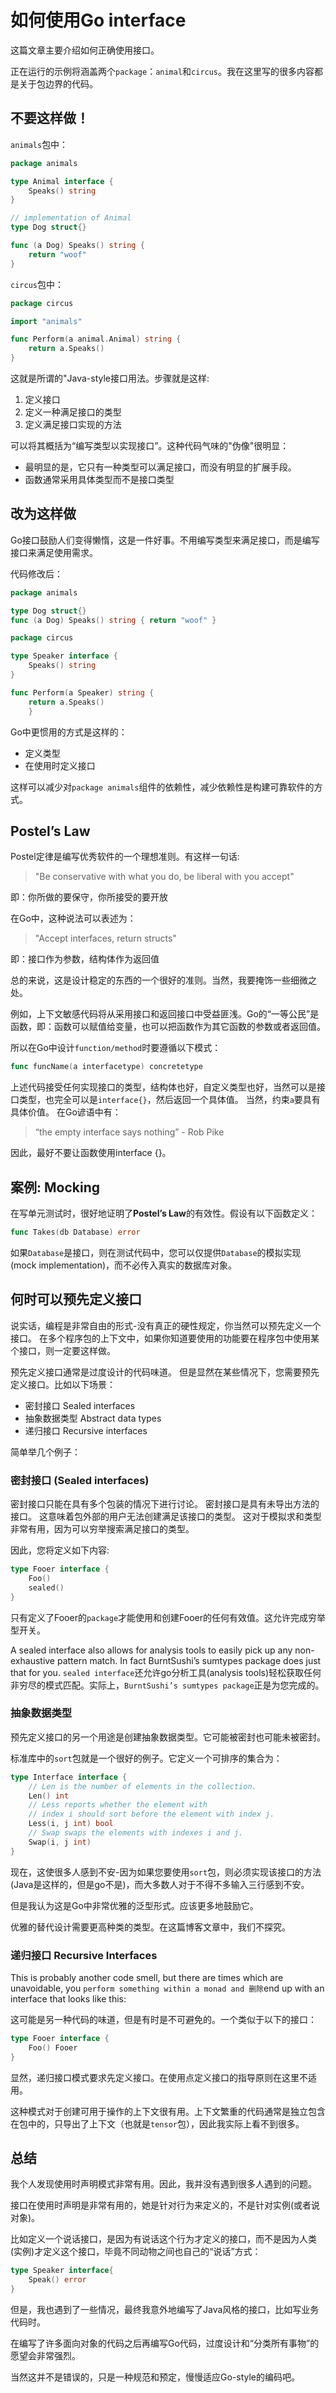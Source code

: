 # 如何使用Go interface

这篇文章主要介绍如何正确使用接口。

正在运行的示例将涵盖两个`package`：`animal`和`circus`。我在这里写的很多内容都是关于包边界的代码。

## 不要这样做！
`animals`包中：
```go
package animals 

type Animal interface {
	Speaks() string
}

// implementation of Animal
type Dog struct{}

func (a Dog) Speaks() string { 
    return "woof" 
}
```
`circus`包中：
```go
package circus

import "animals"

func Perform(a animal.Animal) string { 
    return a.Speaks() 
}
```

这就是所谓的"Java-style接口用法。步骤就是这样:
1. 定义接口 
2. 定义一种满足接口的类型 
3. 定义满足接口实现的方法


可以将其概括为“编写类型以实现接口”。这种代码气味的"伪像"很明显：

- 最明显的是，它只有一种类型可以满足接口，而没有明显的扩展手段。
- 函数通常采用具体类型而不是接口类型

## 改为这样做

Go接口鼓励人们变得懒惰，这是一件好事。不用编写类型来满足接口，而是编写接口来满足使用需求。

代码修改后：
```go
package animals

type Dog struct{}
func (a Dog) Speaks() string { return "woof" }
```

```go
package circus

type Speaker interface {
	Speaks() string
}

func Perform(a Speaker) string { 
    return a.Speaks() 
    }
```
Go中更惯用的方式是这样的：

- 定义类型
- 在使用时定义接口

这样可以减少对`package animals`组件的依赖性，减少依赖性是构建可靠软件的方式。

## Postel’s Law

Postel定律是编写优秀软件的一个理想准则。有这样一句话:

> "Be conservative with what you do, be liberal with you accept"

即：你所做的要保守，你所接受的要开放

在Go中，这种说法可以表述为：

> "Accept interfaces, return structs"

即：接口作为参数，结构体作为返回值

总的来说，这是设计稳定的东西的一个很好的准则。当然，我要掩饰一些细微之处。

例如，上下文敏感代码将从采用接口和返回接口中受益匪浅。Go的“一等公民”是函数，即：函数可以赋值给变量，也可以把函数作为其它函数的参数或者返回值。

所以在Go中设计` function/method `时要遵循以下模式：
```go
func funcName(a interfacetype) concretetype 
```
上述代码接受任何实现接口的类型，结构体也好，自定义类型也好，当然可以是接口类型，也完全可以是`interface{}`，然后返回一个具体值。 当然，约束`a`要具有具体价值。 在Go谚语中有：


> “the empty interface says nothing” - Rob Pike

因此，最好不要让函数使用interface {}。


## 案例: Mocking

在写单元测试时，很好地证明了**Postel’s Law**的有效性。假设有以下函数定义：
```go
func Takes(db Database) error 
```

如果`Database`是接口，则在测试代码中，您可以仅提供`Database`的模拟实现(mock implementation)，而不必传入真实的数据库对象。


## 何时可以预先定义接口

说实话，编程是非常自由的形式-没有真正的硬性规定，你当然可以预先定义一个接口。 在多个程序包的上下文中，如果你知道要使用的功能要在程序包中使用某个接口，则一定要这样做。


预先定义接口通常是过度设计的代码味道。 但是显然在某些情况下，您需要预先定义接口。比如以下场景：

- 密封接口  Sealed interfaces
- 抽象数据类型  Abstract data types
- 递归接口 Recursive interfaces

简单举几个例子：

### 密封接口 (Sealed interfaces)

密封接口只能在具有多个包装的情况下进行讨论。 密封接口是具有未导出方法的接口。 这意味着包外部的用户无法创建满足该接口的类型。 这对于模拟求和类型非常有用，因为可以穷举搜索满足接口的类型。

因此，您将定义如下内容:

```go
type Fooer interface {
	Foo() 
	sealed()
}
```

只有定义了Fooer的`package`才能使用和创建Fooer的任何有效值。这允许完成穷举型开关。 

A sealed interface also allows for analysis tools to easily pick up any non-exhaustive pattern match. In fact BurntSushi’s sumtypes package does just that for you.
`sealed interface`还允许go分析工具(analysis tools)轻松获取任何非穷尽的模式匹配。实际上，`BurntSushi’s sumtypes package`正是为您完成的。

### 抽象数据类型

预先定义接口的另一个用途是创建抽象数据类型。它可能被密封也可能未被密封。 


标准库中的`sort`包就是一个很好的例子。它定义一个可排序的集合为：

```go
type Interface interface {
    // Len is the number of elements in the collection.
    Len() int
    // Less reports whether the element with
    // index i should sort before the element with index j.
    Less(i, j int) bool
    // Swap swaps the elements with indexes i and j.
    Swap(i, j int)
}
```

现在，这使很多人感到不安-因为如果您要使用`sort`包，则必须实现该接口的方法(Java是这样的，但是go不是)，而大多数人对于不得不多输入三行感到不安。 

但是我认为这是Go中非常优雅的泛型形式。应该更多地鼓励它。 

优雅的替代设计需要更高种类的类型。在这篇博客文章中，我们不探究。 

### 递归接口  Recursive Interfaces
This is probably another code smell, but there are times which are unavoidable, you `perform something within a monad and 删除`end up with an interface that looks like this:

这可能是另一种代码的味道，但是有时是不可避免的。一个类似于以下的接口：

```go
type Fooer interface {
	Foo() Fooer
}
```
显然，递归接口模式要求先定义接口。在使用点定义接口的指导原则在这里不适用。 

这种模式对于创建可用于操作的上下文很有用。上下文繁重的代码通常是独立包含在包中的，只导出了上下文（也就是`tensor`包），因此我实际上看不到很多。



## 总结

我个人发现使用时声明模式非常有用。因此，我并没有遇到很多人遇到的问题。 

接口在使用时声明是非常有用的，她是针对行为来定义的，不是针对实例(或者说对象)。

比如定义一个说话接口，是因为有说话这个行为才定义的接口，而不是因为人类(实例)才定义这个接口，毕竟不同动物之间也自己的“说话”方式：
```go
type Speaker interface{
    Speak() error
}
```
但是，我也遇到了一些情况，最终我意外地编写了Java风格的接口，比如写业务代码时。

在编写了许多面向对象的代码之后再编写Go代码，过度设计和“分类所有事物”的愿望会非常强烈。

当然这并不是错误的，只是一种规范和预定，慢慢适应Go-style的编码吧。